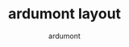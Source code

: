 ---
OS: ['MacOS']
author: ardumont
firmware: QMK
hasHomeRowMods: False
hasLetterOnThumb: False
keymapImage: https://i.imgur.com/tuk64AI.png
keyCount: 44
keyboard: Keyboardio Atreus
baseLayouts: ["QWERTY"]
languages: ['English']
layerCount: 3
title: "ardumont layout"
isSplit: False
stagger: columnar
summary: 
keymapUrl: https://github.com/ardumont/qmk_firmware/tree/master/keyboards/keyboardio/atreus/keymaps/ardumont
writeup: https://github.com/ardumont/qmk_firmware/tree/master/keyboards/keyboardio/atreus/keymaps/ardumont/readme.md
---